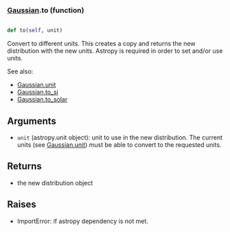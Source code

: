 ### [Gaussian](Gaussian.md).to (function)


```py

def to(self, unit)

```



Convert to different units.  This creates a copy and returns the
new distribution with the new units.  Astropy is required in order to
set and/or use units.

See also:

* [Gaussian.unit](Gaussian.unit.md)
* [Gaussian.to_si](Gaussian.to_si.md)
* [Gaussian.to_solar](Gaussian.to_solar.md)

Arguments
------------
* `unit` (astropy.unit object): unit to use in the new distribution.
    The current units (see [Gaussian.unit](Gaussian.unit.md)) must be able to
    convert to the requested units.

Returns
------------
* the new distribution object

Raises
-----------
* ImportError: if astropy dependency is not met.


